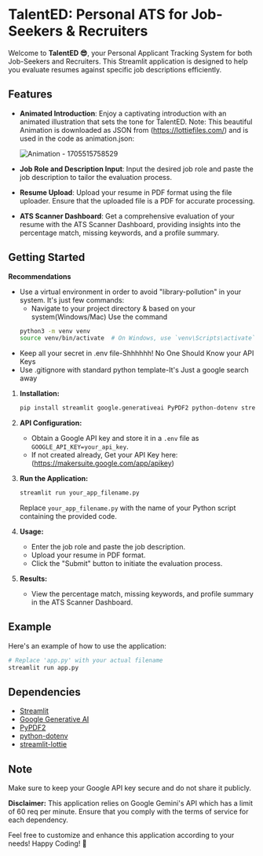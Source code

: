 # TalentED: Personal ATS for Job-Seekers & Recruiters

Welcome to **TalentED 😎**, your Personal Applicant Tracking System for both Job-Seekers and Recruiters. This Streamlit application is designed to help you evaluate resumes against specific job descriptions efficiently. 

## Features

- **Animated Introduction**: Enjoy a captivating introduction with an animated illustration that sets the tone for TalentED.
  Note: This beautiful Animation is downloaded as JSON from (https://lottiefiles.com/) and is used in the code as animation.json:
  
  ![Animation - 1705515758529](https://github.com/kumar-harshh/TalentED/assets/88376961/039fb7aa-a701-4267-8259-7141017b19d8)

  
- **Job Role and Description Input**: Input the desired job role and paste the job description to tailor the evaluation process.

- **Resume Upload**: Upload your resume in PDF format using the file uploader. Ensure that the uploaded file is a PDF for accurate processing.

- **ATS Scanner Dashboard**: Get a comprehensive evaluation of your resume with the ATS Scanner Dashboard, providing insights into the percentage match, missing keywords, and a profile summary.

## Getting Started

**Recommendations**
- Use a virtual environment in order to avoid "library-pollution" in your system. It's just few commands:
  - Navigate to your project directory & based on your system(Windows/Mac) Use the command
  ```bash
  python3 -m venv venv
  source venv/bin/activate  # On Windows, use `venv\Scripts\activate`
  ```
- Keep all your secret in .env file-Shhhhhh! No One Should Know your API Keys
- Use .gitignore with standard python template-It's Just a google search away


1. **Installation:**
    ```bash
    pip install streamlit google.generativeai PyPDF2 python-dotenv streamlit-lottie
    ```

2. **API Configuration:**
    - Obtain a Google API key and store it in a `.env` file as `GOOGLE_API_KEY=your_api_key`.
    - If not created already, Get your API Key here: (https://makersuite.google.com/app/apikey)
  
3. **Run the Application:**
    ```bash
    streamlit run your_app_filename.py
    ```
    Replace `your_app_filename.py` with the name of your Python script containing the provided code.

4. **Usage:**
    - Enter the job role and paste the job description.
    - Upload your resume in PDF format.
    - Click the "Submit" button to initiate the evaluation process.

5. **Results:**
    - View the percentage match, missing keywords, and profile summary in the ATS Scanner Dashboard.

## Example

Here's an example of how to use the application:

```python
# Replace 'app.py' with your actual filename
streamlit run app.py
```

## Dependencies

- [Streamlit](https://www.streamlit.io/)
- [Google Generative AI](https://cloud.google.com/ai-platform/training/docs/algorithms/gpt)
- [PyPDF2](https://pythonhosted.org/PyPDF2/)
- [python-dotenv](https://pypi.org/project/python-dotenv/)
- [streamlit-lottie](https://github.com/streamlit/streamlit-lottie)

## Note

Make sure to keep your Google API key secure and do not share it publicly.

**Disclaimer:** This application relies on Google Gemini's API which has a limit of 60 req per minute. Ensure that you comply with the terms of service for each dependency.

Feel free to customize and enhance this application according to your needs! Happy Coding! 🚀
